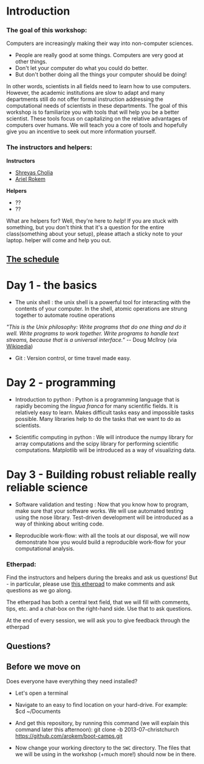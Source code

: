 # Introduction

### The goal of this workshop: 

Computers are increasingly making their way into non-computer sciences.

- People are really good at some things. Computers are very good at other things.
- Don't let your computer do what you could do better.
- But don't bother doing all the things your computer should be doing!

In other words, scientists in all fields need to learn how to use
computers. However, the academic institutions are slow to adapt and many
departments still do not offer formal instruction addressing the computational
needs of scientists in these departments. The goal of this workshop is to familiarize you with tools that will help you be a better scientist. These tools focus on capitalizing on the relative advantages of computers over humans. We will teach you a core of tools and hopefully give you an incentive to seek out more information yourself. 

### The instructors and helpers: 

**Instructors**
- [Shreyas Cholia](http://www.nersc.gov/about/nersc-staff/outreach-software-and-programming-group/shreyas-cholia/)
- [Ariel Rokem](http://arokem.org)

**Helpers**
- ??
- ?? 

What are helpers for? Well, they're here to *help*! If you are stuck with something, but you don't think that it's a question for the entire class(something about your setup), please attach a sticky note to your laptop. helper will come and help you out.

## [The schedule](http://arokem.github.io/boot-camps/2013-07-01-christchurch/#schedule)


# Day 1 - the basics

- The unix shell : the unix shell is a powerful tool for interacting with the contents of your computer. In the shell, atomic operations are strung together to automate routine operations

*"This is the Unix philosophy: Write programs that do one thing and do it well. Write programs to work together. Write programs to handle text streams, because that is a universal interface."* -- Doug Mcllroy (via [Wikipedia](http://en.wikipedia.org/wiki/Unix_philosophy))

- Git : Version control, or time travel made easy.

# Day 2 - programming 

- Introduction to python : Python is a programming language that is rapidly becoming the *lingua franca* for many scientific fields. It is relatively easy to learn. Makes difficult tasks easy and impossible tasks possible. Many libraries help to do the tasks that we want to do as scientists. 

- Scientific computing in python : We will introduce the numpy library for array computations and the scipy library for performing scientific computations. Matplotlib will be introduced as a way of visualizing data. 

# Day 3 - Building robust reliable really reliable science 

- Software validation and testing : Now that you know how to program, make sure that your software works. We will use automated testing using the nose library. Test-driven development will be introduced as a way of thinking about writing code. 

- Reproducible work-flow: with all the tools at our disposal, we will now demonstrate how you would build a reproducible work-flow for your computational analysis. 

### Etherpad: 
Find the instructors and helpers during the breaks and ask us questions! But - in particular, please use [this etherpad](https://etherpad.mozilla.org/swc-christchurch-072013) to make comments and ask questions as we go along.

The etherpad has both a central text field, that we will fill with comments, tips, etc. and a chat-box on the right-hand side. Use that to ask questions. 

At the end of every session, we will ask you to give feedback through the etherpad

## Questions?

## Before we move on

Does everyone have everything they need installed?

- Let's open a terminal
- Navigate to an easy to find location on your hard-drive. For example:
    $cd ~/Documents

- And get this repository, by running this command (we will explain this command later this afternoon):
	git clone -b 2013-07-christchurch https://github.com/arokem/boot-camps.git

- Now change your working directory to the `SWC` directory. The files that we will be using in the workshop (+much more!) should now be in there.

